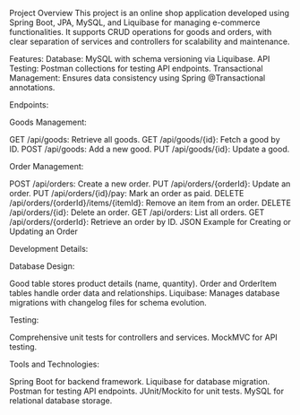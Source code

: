 Project Overview
This project is an online shop application developed using Spring Boot, JPA, MySQL, and Liquibase for managing e-commerce functionalities.
It supports CRUD operations for goods and orders, with clear separation of services and controllers for scalability and maintenance.

Features:
Database: MySQL with schema versioning via Liquibase.
API Testing: Postman collections for testing API endpoints.
Transactional Management: Ensures data consistency using Spring @Transactional annotations.

Endpoints:

Goods Management:

GET /api/goods: Retrieve all goods.
GET /api/goods/{id}: Fetch a good by ID.
POST /api/goods: Add a new good.
PUT /api/goods/{id}: Update a good.

Order Management:

POST /api/orders: Create a new order.
PUT /api/orders/{orderId}: Update an order.
PUT /api/orders/{id}/pay: Mark an order as paid.
DELETE /api/orders/{orderId}/items/{itemId}: Remove an item from an order.
DELETE /api/orders/{id}: Delete an order.
GET /api/orders: List all orders.
GET /api/orders/{orderId}: Retrieve an order by ID.
JSON Example for Creating or Updating an Order

Development Details:

Database Design:

Good table stores product details (name, quantity).
Order and OrderItem tables handle order data and relationships.
Liquibase: Manages database migrations with changelog files for schema evolution.

Testing:

Comprehensive unit tests for controllers and services.
MockMVC for API testing.

Tools and Technologies:

Spring Boot for backend framework.
Liquibase for database migration.
Postman for testing API endpoints.
JUnit/Mockito for unit tests.
MySQL for relational database storage.
